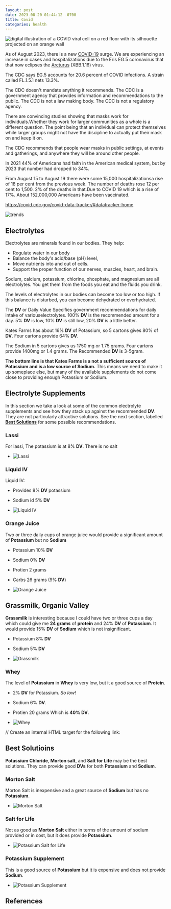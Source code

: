 ```yaml
---
layout: post
date: 2023-08-20 01:44:12 -0700
title: Covid
categories: health
---
```


![digital illustration of a COVID viral cell on a red floor with its silhouette projected on an orange wall](/assets/health/Covid-Bing-AI-2023-08-20.jpeg)

As of August 2023, there is a new [COVID-19](https://www.aarp.org/health/conditions-treatments/info-2020/coronavirus-facts.html) surge. We are experiencing an increase in  cases and hospitalizations due to the  Eris EG.5 coronavirus that that now eclipses the [Arcturus](https://www.aarp.org/health/conditions-treatments/info-2023/arcturus-new-covid-variant.html) (XBB.1.16) virus.

The CDC says EG.5 accounts for 20.6 percent of COVID infections. A strain called FL.1.5.1 nets 13.3%.

The CDC doesn't mandate anything it recommends. The CDC is a government agency that provides information and recommendations to the public. The CDC is not a law making body. The CDC is not a regulatory agency.

There are convincing studies showing that masks work for individuals.Whether they work for larger communities as a whole is a different question. The point being that an individual can protect themselves while larger groups might not have the discipline to actually put their mask on and keep it on.

The CDC recommends that people wear masks in public settings, at events and gatherings, and anywhere they will be around other people.

In 2021 44% of Americans had faith in the American medical system, but by 2023 that number had dropped to 34%.

From August 15 to August 19 there were some 15,000 hospitalizationsa rise of 18 per cent from the previous week. The number of deaths rose 12 per cent to 1,500. 2% of the deaths in that.Due to COVID 19 which is a rise of 17%. About 152,000,000 Americans have been vaccinated.

<https://covid.cdc.gov/covid-data-tracker/#datatracker-home>

![trends](/assets/health/Covid-Bing-AI-2023-08-20.jpeg)

## Electrolytes

Electrolytes are minerals found in our bodies. They help:

- Regulate water in our body
- Balance the body's acid/base (pH) level,
- Move nutrients into and out of cells.
- Support the proper function of our nerves, muscles, heart, and brain.

Sodium, calcium, potassium, chlorine, phosphate, and magnesium are all electrolytes. You get them from the foods you eat and the fluids you drink.

The levels of electrolytes in our bodies can become too low or too high. If this balance is disturbed, you can become dehydrated or overhydrated.

The **DV** or Daily Value Specifies government recommendations for daily intake of variouselectrolytes. 100% **DV** is the recommended amount for a day. 5% **DV** is low, 10% **DV** is still low, 20% **DV** is a little better.

Kates Farms has about 16% **DV** of Potassium, so 5 cartons gives 80% of **DV**. Four cartons provide 64% **DV**.

The Sodium in 5 cartons gives us 1750 mg or 1.75 grams. Four cartons provide 1400mg or 1.4 grams.  The Recommended **DV** is 3-5gram.

**The bottom line is that Kates Farms is a not a sufficient source of Potassium and is a low source of Sodium.** This means we need to make it up someplace else, but many of the available supplements do not come close to providing enough Potassium or Sodium.

## Electrolyte Supplements

In this section we take a look at some of the common electrolyte supplements and see how they stack up against the recommended **DV**. They are not particularly attractive solutions. See the next section, labelled **[Best Solutions](#best-solutions)** for some possible recommendations.

### Lassi

For lassi, The potassium is at 8% **DV**. There is no salt

- ![Lassi][01]

### Liquid IV

Liquid IV:

- Provides 8% **DV** potassium
- Sodium id 5% **DV**

- ![Liquid IV][02]

### Orange Juice

Two or three daily cups of orange juice would provide a significant amount of **Potassium** but no **Sodium**

- Potassium 10% **DV**
- Sodium 0% **DV**
- Protien 2 grams
- Carbs 26 grams (9% **DV**)

- ![Orange Juice][04]

## Grassmilk, Organic Valley

**Grassmilk** is interesting because I could have two or three cups a day which could give me **24 grams** of **protein** and 24% **DV** of **Potassium**. It would provide 15% **DV** of **Sodium** which is not insignificant.

- Potassium 8% **DV**
- Sodium 5% **DV**

- ![Grassmilk][05]

### Whey

The level of **Potassium** in **Whey** is very low, but it a good source of **Protein**.

- 2% **DV** for Potassium. *So low*!
- Sodium 6% **DV**.
- Protien 20 grams Which is **40% DV**.

- ![Whey][08]

// Create an internal HTML target for the following link:

<h2 id="best-solutions">Best Solutioins</h2>

**Potassium Chloride**, **Morton salt**, and **Salt for Life** may be the best solutions. They can provide good **DVs** for both **Potassium** and **Sodium**.

### Morton Salt

Morton Salt is inexpensive and a great source of **Sodium** but has no **Potassium**.

- ![Morton Salt][03]

### Salt for Life

Not as good as **Morton Salt** either in terms of the amount of sodium provided or in cost, but it does provide **Potassium**.

- ![Potassium Salt for Life][06]

### Potassium Supplement

This is a good source of **Potassium** but it is expensive and does not provide **Sodium**.

- ![Potassium Supplement][07]

## References

[01]: /assets/images/elytes/lassi-81-jDsUn9ZL._SL1500_.jpg
[02]: /assets/images/elytes/liquid-iv-81F7fZV4hoL._SL1500_.jpg
[03]: /assets/images/elytes/morton-salt-71TMOgL7+dL._SL1500_.jpg
[04]: /assets/images/elytes/orange-juice-81YnC59uZsL._SL1500_.jpg
[05]: /assets/images/elytes/ov-grassmilk-81HIX2cTGSL._SL1500_.jpg
[06]: /assets/images/elytes/potassium-chloride-salt-for-life-810P21hmVaL._SL1500_.jpg
[07]: /assets/images/elytes/potassium-supp-71IhFSE3a+L._AC_SL1500_.jpg
[08]: /assets/images/elytes/Whey-51BfQNjl-LL._AC_.jpg
